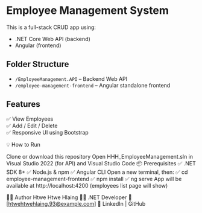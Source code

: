 # Employee Management System
This is a full-stack CRUD app using:
- .NET Core Web API (backend)
- Angular (frontend)

## Folder Structure
- `/EmployeeManagement.API` – Backend Web API
- `/employee-management-frontend` – Angular standalone frontend

## Features
✅ View Employees  
✅ Add / Edit / Delete  
✅ Responsive UI using Bootstrap  

💡 How to Run

Clone or download this repository
Open HHH_EmployeeManagement.sln in Visual Studio 2022 (for API) and Visual Studio Code
📦 Prerequisites
 ✅ .NET SDK 8+
 ✅ Node.js & npm 
 ✅ Angular CLI
 Open a new terminal, then:
 ✅ cd employee-management-frontend
 ✅ npm install
 ✅ ng serve
 App will be available at http://localhost:4200 (employees list page will show)

🙋‍♂️ Author
Htwe Htwe Hlaing
🧑‍💻 .NET Developer
📧 [htwehtwehlaing.93@example.com]
🔗 LinkedIn | GitHub
